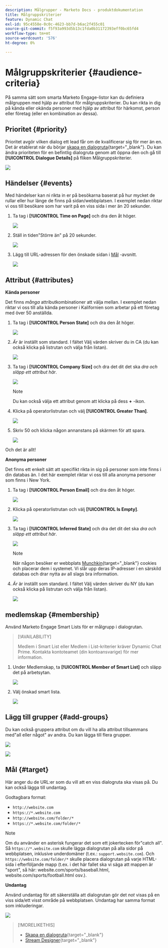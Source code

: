 ```yaml
---
description: Målgrupper - Marketo Docs - produktdokumentation
title: Målgruppskriterier
feature: Dynamic Chat
exl-id: 95c4558e-0c0c-4623-bb7d-b6ac2f455c01
source-git-commit: f5f93a993d5b13c1fda0b31172393eff0bc65fd4
workflow-type: tm+mt
source-wordcount: '576'
ht-degree: 0%

---
```


# Målgruppskriterier {#audience-criteria}

På samma sätt som smarta Marketo Engage-listor kan du definiera målgruppen med hjälp av attribut för målgruppskriterier. Du kan rikta in dig på kända eller okända personer med hjälp av attribut för härkomst, person eller företag (eller en kombination av dessa).

## Prioritet {#priority}

Prioritet avgör vilken dialog ett lead får om de kvalificerar sig för mer än en. Det är etablerat när du börjar [skapa en dialogruta](/help/marketo/product-docs/demand-generation/dynamic-chat/automated-chat/create-a-dialogue.md){target="_blank"}. Du kan ändra prioriteten för en befintlig dialogruta genom att öppna den och gå till **[!UICONTROL Dialogue Details]** på fliken Målgruppskriterier.

![](assets/audience-criteria-1.png)

## Händelser {#events}

Med händelser kan ni rikta in er på besökarna baserat på hur mycket de rullar eller hur länge de finns på sidan/webbplatsen. I exemplet nedan riktar vi oss till besökare som har varit på en viss sida i mer än 20 sekunder.

1. Ta tag i **[!UICONTROL Time on Page]** och dra den åt höger.

   ![](assets/audience-criteria-3.png)

1. Ställ in tiden&quot;Större än&quot; på 20 sekunder.

   ![](assets/audience-criteria-4.png)

1. Lägg till URL-adressen för den önskade sidan i [Mål](#target) -avsnitt.

   ![](assets/audience-criteria-5.png)

## Attribut {#attributes}

**Kända personer**

Det finns _många_ attributkombinationer att välja mellan. I exemplet nedan riktar vi oss till alla kända personer i Kalifornien som arbetar på ett företag med över 50 anställda.

1. Ta tag i **[!UICONTROL Person State]** och dra den åt höger.

   ![](assets/audience-criteria-7.png)

1. _Är_ är inställt som standard. I fältet Välj värden skriver du in CA (du kan också klicka på listrutan och välja från listan).

   ![](assets/audience-criteria-8.png)

1. Ta tag i **[!UICONTROL Company Size]** och dra det dit det ska _dra och släpp ett attribut här_.

   ![](assets/audience-criteria-9.png)

   >[!NOTE]
   >
   >Du kan också välja ett attribut genom att klicka på dess **+** -ikon.

1. Klicka på operatorlistrutan och välj **[!UICONTROL Greater Than]**.

   ![](assets/audience-criteria-10.png)

1. Skriv 50 och klicka någon annanstans på skärmen för att spara.

   ![](assets/audience-criteria-11.png)

Och det är allt!

**Anonyma personer**

Det finns ett enkelt sätt att specifikt rikta in sig på personer som inte finns i din databas än. I det här exemplet riktar vi oss till alla anonyma personer som finns i New York.

1. Ta tag i **[!UICONTROL Person Email]** och dra den åt höger.

   ![](assets/audience-criteria-12.png)

1. Klicka på operatorlistrutan och välj **[!UICONTROL Is Empty]**.

   ![](assets/audience-criteria-13.png)

1. Ta tag i **[!UICONTROL Inferred State]** och dra det dit det ska _dra och släpp ett attribut här_.

   ![](assets/audience-criteria-14.png)

   >[!NOTE]
   >
   >När någon besöker er webbplats [Munchkin](/help/marketo/product-docs/administration/additional-integrations/add-munchkin-tracking-code-to-your-website.md){target="_blank"} cookies och placerar dem i systemet. Vi slår upp deras IP-adresser i en särskild databas och drar nytta av all slags bra information.

1. _Är_ är inställt som standard. I fältet Välj värden skriver du NY (du kan också klicka på listrutan och välja från listan).

   ![](assets/audience-criteria-15.png)

## medlemskap {#membership}

Använd Marketo Engage Smart Lists för er målgrupp i dialogrutan.

>[!AVAILABILITY]
>
>Medlem i Smart List eller Medlem i List-kriterier kräver Dynamic Chat Prime. Kontakta kontoteamet (din kontoansvarige) för mer information.

1. Under Medlemskap, ta **[!UICONTROL Member of Smart List]** och släpp det på arbetsytan.

   ![](assets/audience-criteria-15a.png)

1. Välj önskad smart lista.

   ![](assets/audience-criteria-15b.png)

## Lägg till grupper {#add-groups}

Du kan också gruppera attribut om du vill ha alla attribut tillsammans med&quot;all eller något&quot; av andra. Du kan lägga till flera grupper.

![](assets/audience-criteria-16.png)

![](assets/audience-criteria-17.png)

## Mål {#target}

Här anger du de URL:er som du vill att en viss dialogruta ska visas på. Du kan också lägga till undantag.

Godtagbara format:

* `http://website.com`
* `https://*.website.com`
* `http://website.com/folder/*`
* `https://*.website.com/folder/*`

>[!NOTE]
>
>Om du använder en asterisk fungerar det som ett jokertecken för&quot;catch all&quot;. Så `https://*.website.com` skulle lägga dialogrutan på alla sidor på webbplatsen, inklusive underdomäner (t.ex.: `support.website.com`). Och `https://website.com/folder/*` skulle placera dialogrutan på varje HTML-sida i efterföljande mapp (t.ex. i det här fallet ska vi säga att mappen är &quot;sport&quot;, så här: website.com/sports/baseball.html, website.com/sports/football.html osv.).

**Undantag**

Använd undantag för att säkerställa att dialogrutan gör det _not_ visas på en viss sida/ett visst område på webbplatsen. Undantag har samma format som inkluderingar.

![](assets/audience-criteria-18.png)

>[!MORELIKETHIS]
>
>* [Skapa en dialogruta](/help/marketo/product-docs/demand-generation/dynamic-chat/automated-chat/create-a-dialogue.md){target="_blank"}
>* [Stream Designer](/help/marketo/product-docs/demand-generation/dynamic-chat/automated-chat/stream-designer.md){target="_blank"}
